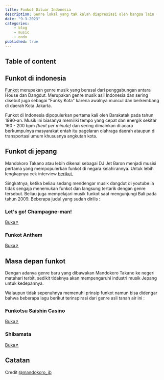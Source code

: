 ```yaml
---
title: Funkot Diluar Indonesia
description: Genre lokal yang tak kalah diapresiasi oleh bangsa lain
date: "9-3-2023"
categories:
    - blog
    - music
    - ondo
published: true
---
```


## Table of content

## Funkot di indonesia

[Funkot](https://id.wikipedia.org/wiki/Funkot) merupakan genre musik yang berasal dari penggabungan antara House dan Dangdut. Merupakan genre musik asli Indonesia dan sering disebut juga sebagai "Funky Kota" karena awalnya muncul dan berkembang di daerah Kota Jakarta.

Funkot di Indonesia dipopulerkan pertama kali oleh Barakatak pada tahun 1990-an. Musik ini biasanya memiliki tempo yang cepat dan energik sekitar 160 - 200 bpm _(beat per minute)_ dan sering dimainkan di acara berkumpulnya masyarakat entah itu pagelaran olahraga daerah ataupun di transportasi umum khususnya angkutan kota.

## Funkot di jepang

Mandokoro Takano atau lebih dikenal sebagai DJ Jet Baron menjadi musisi pertama yang mempopulerkan funkot di negara kelahirannya. Untuk lebih lengkapnya cek interview [berikut.](https://www.whiteboardjournal.com/interview/ideas/discussing-funky-kota-with-dj-jet-baron/)

Singkatnya, ketika beliau sedang mendengar musik dangdut di youtube ia tidak sengaja menemukan funkot dan langsung tertarik dengan genre tersebut. Beliau juga mempelajari musik funkot saat mengunjungi Bali pada tahun 2009. Beberapa judul yang sudah dirilis :

### Let's go! Champagne-man!

<a href="https://youtu.be/zUiIOnuOwkI?si=_KIx0XLNCusRscCY" target="_blank">Buka↗</a>

### Funkot Anthem

<a href="https://youtu.be/JGoV1ZYbNtc?si=Jl2zQkOf4myMsIbz" target="_blank">Buka↗</a>

## Masa depan funkot

Dengan adanya genre baru yang dibawakan Mandokoro Takano ke negeri matahari terbit, sedikit tidaknya akan mempengaruhi industri musik Jepang untuk kedepannya.

Walaupun tidak sepenuhnya memenuhi prinsip funkot namun bisa didengar bahwa beberapa lagu berikut terinspirasi dari genre asli tanah air ini :

### Funkotsu Saishin Casino

<a href="https://youtu.be/IzLuGfLqSpE?si=gZs_DeJBt6VXjMRA" target="_blank">Buka↗</a>

### Shibamata

<a href="https://youtu.be/FIw-HUP7XK0?si=7MjeLhJzSdabUtt8" target="_blank">Buka↗</a>

## Catatan

Credit <a href="https://www.instagram.com/mandokoro_jb/" target="_blank">@mandokoro_jb</a>
